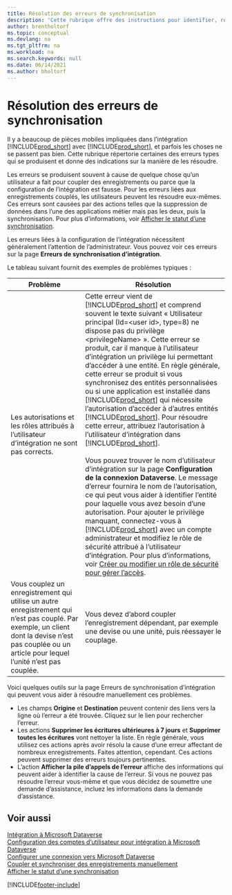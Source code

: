 ```yaml
---
title: Résolution des erreurs de synchronisation
description: 'Cette rubrique offre des instructions pour identifier, résoudre les problèmes et les erreurs de synchronisation.'
author: brentholtorf
ms.topic: conceptual
ms.devlang: na
ms.tgt_pltfrm: na
ms.workload: na
ms.search.keywords: null
ms.date: 06/14/2021
ms.author: bholtorf
---
```

# <a name="troubleshooting-synchronization-errors" />Résolution des erreurs de synchronisation


Il y a beaucoup de pièces mobiles impliquées dans l’intégration [!INCLUDE[prod_short](includes/prod_short.md)] avec [!INCLUDE[prod_short](includes/cds_long_md.md)], et parfois les choses ne se passent pas bien. Cette rubrique répertorie certaines des erreurs types qui se produisent et donne des indications sur la manière de les résoudre.

Les erreurs se produisent souvent à cause de quelque chose qu’un utilisateur a fait pour coupler des enregistrements ou parce que la configuration de l’intégration est fausse. Pour les erreurs liées aux enregistrements couplés, les utilisateurs peuvent les résoudre eux-mêmes. Ces erreurs sont causées par des actions telles que la suppression de données dans l’une des applications métier mais pas les deux, puis la synchronisation. Pour plus d’informations, voir [Afficher le statut d’une synchronisation](admin-how-to-view-synchronization-status.md).

Les erreurs liées à la configuration de l’intégration nécessitent généralement l’attention de l’administrateur. Vous pouvez voir ces erreurs sur la page **Erreurs de synchronisation d’intégration**. 

Le tableau suivant fournit des exemples de problèmes typiques :  

|Problème  |Résolution  |
|---------|---------|
|Les autorisations et les rôles attribués à l’utilisateur d’intégration ne sont pas corrects. | Cette erreur vient de [!INCLUDE[prod_short](includes/cds_long_md.md)] et comprend souvent le texte suivant « Utilisateur principal (Id=\<user id>, type=8) ne dispose pas du privilège \<privilegeName> ». Cette erreur se produit, car il manque à l’utilisateur d’intégration un privilège lui permettant d’accéder à une entité. En règle générale, cette erreur se produit si vous synchronisez des entités personnalisées ou si une application est installée dans [!INCLUDE[prod_short](includes/cds_long_md.md)] qui nécessite l’autorisation d’accéder à d’autres entités [!INCLUDE[prod_short](includes/cds_long_md.md)]. Pour résoudre cette erreur, attribuez l’autorisation à l’utilisateur d’intégration dans [!INCLUDE[prod_short](includes/cds_long_md.md)].<br><br> Vous pouvez trouver le nom d’utilisateur d’intégration sur la page **Configuration de la connexion Dataverse**. Le message d’erreur fournira le nom de l’autorisation, ce qui peut vous aider à identifier l’entité pour laquelle vous avez besoin d’une autorisation. Pour ajouter le privilège manquant, connectez-vous à [!INCLUDE[prod_short](includes/cds_long_md.md)] avec un compte administrateur et modifiez le rôle de sécurité attribué à l’utilisateur d’intégration. Pour plus d’informations, voir [Créer ou modifier un rôle de sécurité pour gérer l’accès](/power-platform/admin/create-edit-security-role). |
|Vous couplez un enregistrement qui utilise un autre enregistrement qui n’est pas couplé. Par exemple, un client dont la devise n’est pas couplée ou un article pour lequel l’unité n’est pas couplée. | Vous devez d’abord coupler l’enregistrement dépendant, par exemple une devise ou une unité, puis réessayer le couplage. |

Voici quelques outils sur la page Erreurs de synchronisation d’intégration qui peuvent vous aider à résoudre manuellement ces problèmes.  

* Les champs **Origine** et **Destination** peuvent contenir des liens vers la ligne où l’erreur a été trouvée. Cliquez sur le lien pour rechercher l’erreur.  
* Les actions **Supprimer les écritures ultérieures à 7 jours** et **Supprimer toutes les écritures** vont nettoyer la liste. En règle générale, vous utilisez ces actions après avoir résolu la cause d’une erreur affectant de nombreux enregistrements. Faites attention, cependant. Ces actions peuvent supprimer des erreurs toujours pertinentes.
* L’action **Afficher la pile d’appels de l’erreur** affiche des informations qui peuvent aider à identifier la cause de l’erreur. Si vous ne pouvez pas résoudre l’erreur vous-même et que vous décidez de soumettre une demande d’assistance, incluez les informations dans la demande d’assistance.

## <a name="see-also" />Voir aussi
[Intégration à Microsoft Dataverse](admin-prepare-dynamics-365-for-sales-for-integration.md)  
[Configuration des comptes d’utilisateur pour intégration à Microsoft Dataverse](admin-setting-up-integration-with-dynamics-sales.md)  
[Configurer une connexion vers Microsoft Dataverse](admin-how-to-set-up-a-dynamics-crm-connection.md)  
[Coupler et synchroniser des enregistrements manuellement](admin-how-to-couple-and-synchronize-records-manually.md)  
[Afficher le statut d’une synchronisation](admin-how-to-view-synchronization-status.md)  


[!INCLUDE[footer-include](includes/footer-banner.md)]
